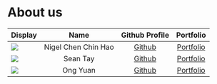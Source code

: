 # About us
Display |        Name         |            Github Profile             | Portfolio 
--------|:-------------------:|:-------------------------------------:|:---------:
![](https://avatars.githubusercontent.com/u/20543004?v=4) | Nigel Chen Chin Hao | [Github](https://github.com/nigelhao) | [Portfolio](docs/team/nigelhao.md)
![](https://avatars.githubusercontent.com/u/20165093?s=400&u=a350afedf1d32e0d270649b086cb6b31e8fd78a1&v=4) | Sean Tay | [Github](https://github.com/sansders) | [Portfolio](docs/team/sansders.md)
![](https://avatars.githubusercontent.com/u/110977584?s=400&u=a3600b45fd541691790f1f2b3326346cb88b684a&v=4) | Ong Yuan | [Github](https://github.com/yuanners) | [Portfolio](https://github.com/yuanners/tp/blob/5b6ddc6547dd798a08697ac3de79693ae9eb7303/docs/team/yuanners.md)
